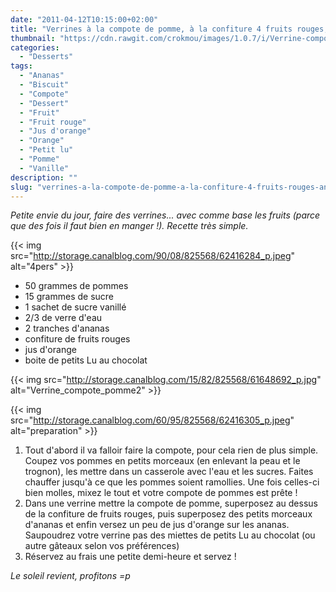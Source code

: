 ```yaml
---
date: "2011-04-12T10:15:00+02:00"
title: "Verrines à la compote de pomme, à la confiture 4 fruits rouges, ananas à l'orange et miettes de petits Lu au chocolat"
thumbnail: "https://cdn.rawgit.com/crokmou/images/1.0.7/i/Verrine-compote-pomme.jpg"
categories:
  - "Desserts"
tags:
  - "Ananas"
  - "Biscuit"
  - "Compote"
  - "Dessert"
  - "Fruit"
  - "Fruit rouge"
  - "Jus d'orange"
  - "Orange"
  - "Petit lu"
  - "Pomme"
  - "Vanille"
description: ""
slug: "verrines-a-la-compote-de-pomme-a-la-confiture-4-fruits-rouges-ananas-a-lorange-et-miettes-de-petits-lu-au-chocolat"
---
```


_Petite envie du jour, faire des verrines... avec comme base les fruits (parce que des fois il faut bien en manger !). Recette très simple._

{{< img src="http://storage.canalblog.com/90/08/825568/62416284_p.jpeg" alt="4pers" >}}

*   50 grammes de pommes
*   15 grammes de sucre
*   1 sachet de sucre vanillé
*   2/3 de verre d'eau
*   2 tranches d'ananas
*   confiture de fruits rouges
*   jus d'orange
*   boite de petits Lu au chocolat

{{< img src="http://storage.canalblog.com/15/82/825568/61648692_p.jpg" alt="Verrine_compote_pomme2" >}}

{{< img src="http://storage.canalblog.com/60/95/825568/62416305_p.jpeg" alt="preparation" >}}

1.  Tout d'abord il va falloir faire la compote, pour cela rien de plus simple. Coupez vos pommes en petits morceaux (en enlevant la peau et le trognon), les mettre dans un casserole avec l'eau et les sucres. Faites chauffer jusqu'à ce que les pommes soient ramollies. Une fois celles-ci bien molles, mixez le tout et votre compote de pommes est prête !
2.  Dans une verrine mettre la compote de pomme, superposez au dessus de la confiture de fruits rouges, puis superposez des petits morceaux d'ananas et enfin versez un peu de jus d'orange sur les ananas. Saupoudrez votre verrine pas des miettes de petits Lu au chocolat (ou autre gâteaux selon vos préférences)
3.  Réservez au frais une petite demi-heure et servez !

_Le soleil revient, profitons =p_